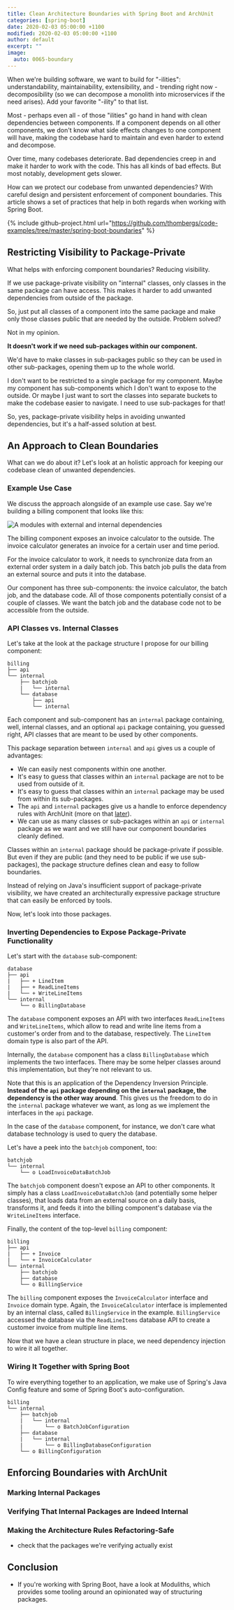 ```yaml
---
title: Clean Architecture Boundaries with Spring Boot and ArchUnit
categories: [spring-boot]
date: 2020-02-03 05:00:00 +1100
modified: 2020-02-03 05:00:00 +1100
author: default
excerpt: ""
image:
  auto: 0065-boundary
---
```


When we're building software, we want to build for "-ilities": understandability, maintainability, extensibility, and - trending right now - decomposibility (so we can decompose a monolith into microservices if the need arises). Add your favorite "-ility" to that list.

Most - perhaps even all - of those "ilities" go hand in hand with clean dependencies between components. If a component depends on all other components, we don't know what side effects changes to one component will have, making the codebase hard to maintain and even harder to extend and decompose. 

Over time, many codebases deteriorate. Bad dependencies creep in and make it harder to work with the code. This has all kinds of bad effects. But most notably, development gets slower.

How can we protect our codebase from unwanted dependencies? With careful design and persistent enforcement of component boundaries. This article shows a set of practices that help in both regards when working with Spring Boot.   

{% include github-project.html url="https://github.com/thombergs/code-examples/tree/master/spring-boot-boundaries" %}

## Restricting Visibility to Package-Private 

What helps with enforcing component boundaries? Reducing visibility. 

If we use package-private visibility on "internal" classes, only classes in the same package can have access. This makes it harder to add unwanted dependencies from outside of the package.

So, just put all classes of a component into the same package and make only those classes public that are needed by the outside. Problem solved?

Not in my opinion. 

**It doesn't work if we need sub-packages within our component.** 

We'd have to make classes in sub-packages public so they can be used in other sub-packages, opening them up to the whole world.

I don't want to be restricted to a single package for my component. Maybe my component has sub-components which I don't want to expose to the outside. Or maybe I just want to sort the classes into separate buckets to make the codebase easier to navigate. I need to use sub-packages for that!

So, yes, package-private visibility helps in avoiding unwanted dependencies, but it's a half-assed solution at best.

## An Approach to Clean Boundaries

What can we do about it? Let's look at an holistic approach for keeping our codebase clean of unwanted dependencies.  

### Example Use Case

We discuss the approach alongside of an example use case. Say we're building a billing component that looks like this:

![A modules with external and internal dependencies](/assets/img/posts/clean-boundaries/components.jpg)

The billing component exposes an invoice calculator to the outside. The invoice calculator generates an invoice for a certain user and time period.

For the invoice calculator to work, it needs to synchronize data from an external order system in a daily batch job. This batch job pulls the data from an external source and puts it into the database.

Our component has three sub-components: the invoice calculator, the batch job, and the database code. All of those components potentially consist of a couple of classes. We want the batch job and the database code not to be accessible from the outside. 

### API Classes vs. Internal Classes

Let's take at the look at the package structure I propose for our billing component:

```
billing
├── api
└── internal
    ├── batchjob
    |   └── internal
    └── database
        ├── api
        └── internal
```

Each component and sub-component has an `internal` package containing, well, internal classes, and an optional `api` package containing, you guessed right, API classes that are meant to be used by other components. 

This package separation between `internal` and `api` gives us a couple of advantages:

* We can easily nest components within one another.
* It's easy to guess that classes within an `internal` package are not to be used from outside of it.
* It's easy to guess that classes within an `internal` package may be used from within its sub-packages.
* The `api` and `internal` packages give us a handle to enforce dependency rules with ArchUnit (more on that [later](#enforcing-boundaries-with-archunit)).
* We can use as many classes or sub-packages within an `api` or `internal` package as we want and we still have our component boundaries cleanly defined.

Classes within an `internal` package should be package-private if possible. But even if they are public (and they need to be public if we use sub-packages), the package structure defines clean and easy to follow boundaries.

Instead of relying on Java's insufficient support of package-private visibility, we have created an architecturally expressive package structure that can easily be enforced by tools.

Now, let's look into those packages.

### Inverting Dependencies to Expose Package-Private Functionality

Let's start with the `database` sub-component:

```
database
├── api
|   ├── + LineItem
|   ├── + ReadLineItems
|   └── + WriteLineItems
└── internal
    └── o BillingDatabase
```

The `database` component exposes an API with two interfaces `ReadLineItems` and `WriteLineItems`, which allow to read and write line items from a customer's order from and to the database, respectively. The `LineItem` domain type is also part of the API.

Internally, the `database` component has a class `BillingDatabase` which implements the two interfaces. There may be some helper classes around this implementation, but they're not relevant to us. 

Note that this is an application of the Dependency Inversion Principle. **Instead of the `api` package depending on the `internal` package, the dependency is the other way around**. This gives us the freedom to do in the `internal` package whatever we want, as long as we implement the interfaces in the `api` package. 

In the case of the `database` component, for instance, we don't care what database technology is used to query the database.

Let's have a peek into the `batchjob` component, too:

```
batchjob
└── internal
    └── o LoadInvoiceDataBatchJob
```  

The `batchjob` component doesn't expose an API to other components. It simply has a class `LoadInvoiceDataBatchJob` (and potentially some helper classes), that loads data from an external source on a daily basis, transforms it, and feeds it into the billing component's database via the `WriteLineItems` interface.

Finally, the content of the top-level `billing` component:

```
billing
├── api
|   ├── + Invoice
|   └── + InvoiceCalculator
└── internal
    ├── batchjob
    ├── database
    └── o BillingService
```

The `billing` component exposes the `InvoiceCalculator` interface and `Invoice` domain type. Again, the `InvoiceCalculator` interface is implemented by an internal class, called `BillingService` in the example. `BillingService` accessed the database via the `ReadLineItems` database API to create a customer invoice from multiple line items.

Now that we have a clean structure in place, we need dependency injection to wire it all together. 

### Wiring It Together with Spring Boot

To wire everything together to an application, we make use of Spring's Java Config feature and some of Spring Boot's auto-configuration.

```
billing
└── internal
    ├── batchjob
    |   └── internal
    |       └── o BatchJobConfiguration
    ├── database
    |   └── internal
    |       └── o BillingDatabaseConfiguration
    └── o BillingConfiguration
```

## Enforcing Boundaries with ArchUnit

### Marking Internal Packages

### Verifying That Internal Packages are Indeed Internal

### Making the Architecture Rules Refactoring-Safe
* check that the packages we're verifying actually exist

## Conclusion
* If you're working with Spring Boot, have a look at Moduliths, which provides some tooling around an opinionated way of structuring packages.

